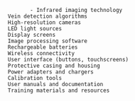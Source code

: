               - Infrared imaging technology
       Vein detection algorithms
       High-resolution cameras
       LED light sources
       Display screens
       Image processing software
       Rechargeable batteries
       Wireless connectivity
       User interface (buttons, touchscreens)
       Protective casing and housing
       Power adapters and chargers
       Calibration tools
       User manuals and documentation
       Training materials and resources

